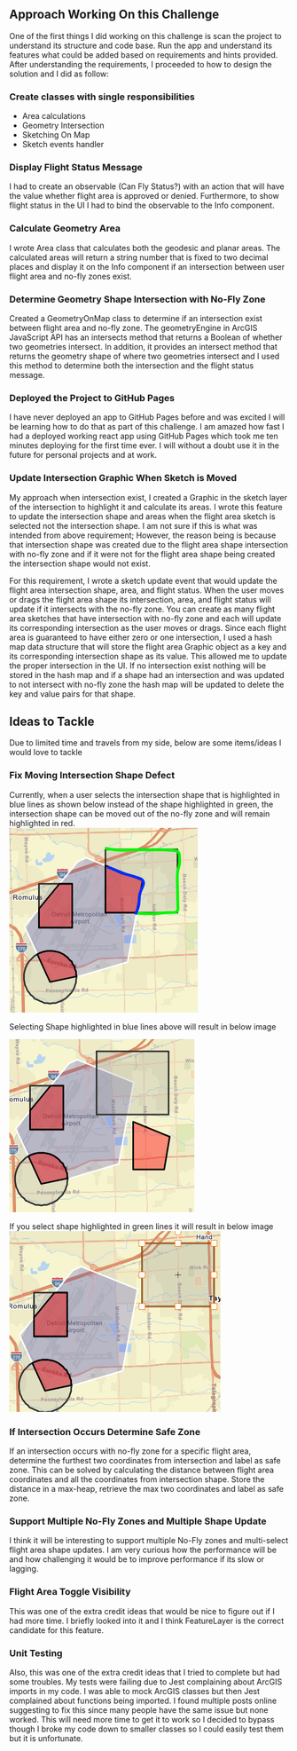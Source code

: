 ## Approach Working On this Challenge

One of the first things I did working on this challenge is scan the project to understand its structure and code base. Run the app and understand its features what could be added based on requirements and hints provided. After understanding the requirements, I proceeded to how to design the solution and I did as follow: 
### Create classes with single responsibilities

- Area calculations 
- Geometry Intersection 
- Sketching On Map 
- Sketch events handler 

### Display Flight Status Message 

I had to create an observable (Can Fly Status?) with an action that will have the value whether flight area is approved or denied. Furthermore, to show flight status in the UI I had to bind the observable to the Info component. 

 

### Calculate Geometry Area 

I wrote Area class that calculates both the geodesic and planar areas. The calculated areas will return a string number that is fixed to two decimal places and display it on the Info component if an intersection between user flight area and no-fly zones exist. 

### Determine Geometry Shape Intersection with No-Fly Zone 

Created a GeometryOnMap class to determine if an intersection exist between flight area and no-fly zone. The geometryEngine in ArcGIS JavaScript API has an intersects method that returns a Boolean of whether two geometries intersect. In addition, it provides an intersect method that returns the geometry shape of where two geometries intersect and I used this method to determine both the intersection and the flight status message.  

### Deployed the Project to GitHub Pages 

I have never deployed an app to GitHub Pages before and was excited I will be learning how to do that as part of this challenge. I am amazed how fast I had a deployed working react app using GitHub Pages which took me ten minutes deploying for the first time ever. I will without a doubt use it in the future for personal projects and at work.  

 

### Update Intersection Graphic When Sketch is Moved 

My approach when intersection exist, I created a Graphic in the sketch layer of the intersection to highlight it and calculate its areas. I wrote this feature to update the intersection shape and areas when the flight area sketch is selected not the intersection shape. I am not sure if this is what was intended from above requirement; However, the reason being is because that intersection shape was created due to the flight area shape intersection with no-fly zone and if it were not for the flight area shape being created the intersection shape would not exist.  

For this requirement, I wrote a sketch update event that would update the flight area intersection shape, area, and flight status. When the user moves or drags the flight area shape its intersection, area, and flight status will update if it intersects with the no-fly zone. You can create as many flight area sketches that have intersection with no-fly zone and each will update its corresponding intersection as the user moves or drags. Since each flight area is guaranteed to have either zero or one intersection, I used a hash map data structure that will store the flight area Graphic object as a key and its corresponding intersection shape as its value. This allowed me to update the proper intersection in the UI. If no intersection exist nothing will be stored in the hash map and if a shape had an intersection and was updated to not intersect with no-fly zone the hash map will be updated to delete the key and value pairs for that shape.  

## Ideas to Tackle 

Due to limited time and travels from my side, below are some items/ideas I would love to tackle 

### Fix Moving Intersection Shape Defect 

Currently, when a user selects the intersection shape that is highlighted in blue lines as shown below instead of the shape highlighted in green, the intersection shape can be moved out of the no-fly zone and will remain highlighted in red.  
![Highlighted Image](./doc-images/Intersection-Shape-Highlighted.png)

Selecting Shape highlighted in blue lines above will result in below image

![Moved Intersection Shape](./doc-images/Intersection-Shape-Moved.png)

If you select shape highlighted in green lines it will result in below image
![Flight Shape Moved](./doc-images/Flight-Shape-Selected.png)


### If Intersection Occurs Determine Safe Zone 

If an intersection occurs with no-fly zone for a specific flight area, determine the furthest two coordinates from intersection and label as safe zone. This can be solved by calculating the distance between flight area coordinates and all the coordinates from intersection shape. Store the distance in a max-heap, retrieve the max two coordinates and label as safe zone.  

### Support Multiple No-Fly Zones and Multiple Shape Update 

I think it will be interesting to support multiple No-Fly zones and multi-select flight area shape updates. I am very curious how the performance will be and how challenging it would be to improve performance if its slow or lagging.  

### Flight Area Toggle Visibility 

This was one of the extra credit ideas that would be nice to figure out if I had more time. I briefly looked into it and I think FeatureLayer is the correct candidate for this feature.  

 
### Unit Testing 

Also, this was one of the extra credit ideas that I tried to complete but had some troubles. My tests were failing due to Jest complaining about ArcGIS imports in my code. I was able to mock ArcGIS classes but then Jest complained about functions being imported. I found multiple posts online suggesting to fix this since many people have the same issue but none worked. This will need more time to get it to work so I decided to bypass though I broke my code down to smaller classes so I could easily test them but it is unfortunate.  
 